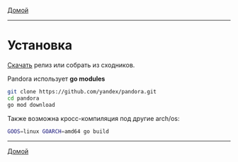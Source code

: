 [Домой](index.md)

---

# Установка

[Скачать](https://github.com/yandex/pandora/releases) релиз или собрать из сходников.

Pandora использует **go modules**

```bash
git clone https://github.com/yandex/pandora.git
cd pandora
go mod download
```

Также возможна кросс-компиляция под другие arch/os:

```bash
GOOS=linux GOARCH=amd64 go build
```

---

[Домой](index.md)
